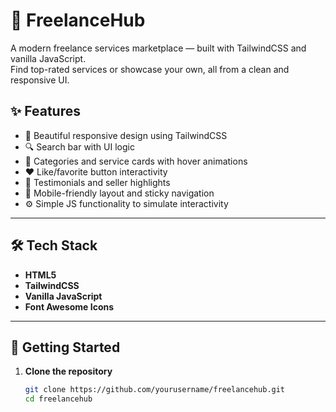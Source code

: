 # 🚀 FreelanceHub

A modern freelance services marketplace — built with TailwindCSS and vanilla JavaScript.  
Find top-rated services or showcase your own, all from a clean and responsive UI.





## ✨ Features

- 🌈 Beautiful responsive design using TailwindCSS
- 🔍 Search bar with UI logic
- 📁 Categories and service cards with hover animations
- ❤️ Like/favorite button interactivity
- 📝 Testimonials and seller highlights
- 📱 Mobile-friendly layout and sticky navigation
- ⚙️ Simple JS functionality to simulate interactivity

---

## 🛠️ Tech Stack

- **HTML5**  
- **TailwindCSS**  
- **Vanilla JavaScript**  
- **Font Awesome Icons**

---

## 🚀 Getting Started

1. **Clone the repository**
   ```bash
   git clone https://github.com/yourusername/freelancehub.git
   cd freelancehub
